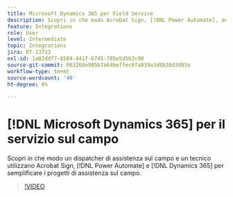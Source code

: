 ```yaml
---
title: Microsoft Dynamics 365 per Field Service
description: Scopri in che modo Acrobat Sign, [!DNL Power Automate], and [!DNL Microsoft Dynamics 365] for Field Service vengono utilizzati per semplificare le attività dei clienti in loco
feature: Integrations
role: User
level: Intermediate
topic: Integrations
jira: KT-13723
exl-id: 1a82ddf7-8584-441f-b745-785e5d5b3c90
source-git-commit: 063268e985b7a64beffec8fa939a3d8b38d3d03a
workflow-type: tm+mt
source-wordcount: '40'
ht-degree: 0%

---
```


# [!DNL Microsoft Dynamics 365] per il servizio sul campo

Scopri in che modo un dispatcher di assistenza sul campo e un tecnico utilizzano Acrobat Sign, [!DNL Power Automate] e [!DNL Dynamics 365] per semplificare i progetti di assistenza sul campo.

>[!VIDEO](https://video.tv.adobe.com/v/3447306?quality=12&learn=on&hidetitle=true&captions=ita)
